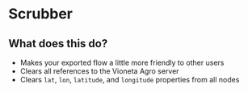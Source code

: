 # Scrubber

## What does this do?

- Makes your exported flow a little more friendly to other users
- Clears all references to the Vioneta Agro server
- Clears `lat`, `lon`, `latitude`, and `longitude` properties from all nodes

<scrubber />
